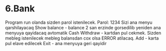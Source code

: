 # 6.Bank
Program run olanda sizden parol istenilecek. Parol: 1234
Sizi ana menyu qarshilayacaq
  Show balance - balance 2 san erzinde gorsedilib yeniden ana menyuya qayidacaq avtomatik
  Cash
    Withdraw - kartdan pul cekmek. Sizden mebleg  istenilecek mebleg balansdan cox olsa ERROR atilacaq.
    Add - karta pul elave edilecek
    Exit - ana menyuya geri qayidir
  
